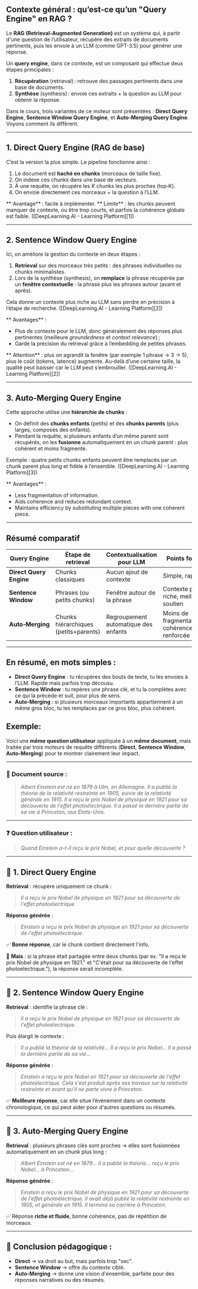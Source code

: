 ## Contexte général : qu’est‑ce qu’un "Query Engine" en RAG ?

Le **RAG (Retrieval‑Augmented Generation)** est un système qui, à partir d'une question de l’utilisateur, récupère des extraits de documents pertinents, puis les envoie à un LLM (comme GPT-3.5) pour générer une réponse.

Un **query engine**, dans ce contexte, est un composant qui effectue deux étapes principales :

1. **Récupération** (retrieval) : retrouve des passages pertinents dans une base de documents.
2. **Synthèse** (synthesis) : envoie ces extraits + la question au LLM pour obtenir la réponse.

Dans le cours, trois variantes de ce moteur sont présentées : **Direct Query Engine**, **Sentence Window Query Engine**, et **Auto‑Merging Query Engine**. Voyons comment ils diffèrent.

---

## 1. **Direct Query Engine** (RAG de base)

C’est la version la plus simple. Le pipeline fonctionne ainsi :

1. Le document est **haché en chunks** (morceaux de taille fixe).
2. On indexe ces chunks dans une base de vecteurs.
3. À une requête, on récupère les *K* chunks les plus proches (top‑K).
4. On envoie directement ces morceaux + la question à l’LLM.

\*\* Avantage\*\* : facile à implémenter.
\*\* Limite\*\* : les chunks peuvent manquer de contexte, ou être trop courts, et parfois la cohérence globale est faible.
([DeepLearning.AI - Learning Platform][1])

---

## 2. **Sentence Window Query Engine**

Ici, on améliore la gestion du contexte en deux étapes :

1. **Retrieval** sur des morceaux très petits : des phrases individuelles ou chunks minimalistes.
2. Lors de la synthèse (synthesis), on **remplace** la phrase récupérée par un **fenêtre contextuelle** : la phrase plus les phrases autour (avant et après).

Cela donne un contexte plus riche au LLM sans perdre en précision à l’étape de recherche.
([DeepLearning.AI - Learning Platform][2])

\*\* Avantages\*\* :

* Plus de contexte pour le LLM, donc généralement des réponses plus pertinentes (meilleure *groundedness* et *context relevance*) ;
* Garde la précision du retrieval grâce à l’embedding de petites phrases.

\*\* Attention\*\* : plus on agrandit la fenêtre (par exemple 1 phrase → 3 → 5), plus le coût (tokens, latence) augmente. Au-delà d’une certaine taille, la qualité peut baisser car le LLM peut s’embrouiller.
([DeepLearning.AI - Learning Platform][2])

---

## 3. **Auto‑Merging Query Engine**

Cette approche utilise une **hiérarchie de chunks** :

* On définit des **chunks enfants** (petits) et des **chunks parents** (plus larges, composés des enfants).
* Pendant la requête, si plusieurs enfants d’un même parent sont récupérés, on les **fusionne** automatiquement en un chunk parent : plus cohérent et moins fragmenté.

Exemple : quatre petits chunks enfants peuvent être remplacés par un chunk parent plus long et fidèle à l’ensemble.
([DeepLearning.AI - Learning Platform][3])

\*\* Avantages\*\* :

* Less fragmentation of information.
* Aids coherence and reduces redundant context.
* Maintains efficiency by substituting multiple pieces with one coherent piece.

---

## Résumé comparatif

| Query Engine            | Étape de retrieval                    | Contextualisation pour LLM           | Points forts                                |
| ----------------------- | ------------------------------------- | ------------------------------------ | ------------------------------------------- |
| **Direct Query Engine** | Chunks classiques                     | Aucun ajout de contexte              | Simple, rapide                              |
| **Sentence Window**     | Phrases (ou petits chunks)            | Fenêtre autour de la phrase          | Contexte plus riche, meilleur soutien       |
| **Auto‑Merging**        | Chunks hiérarchiques (petits+parents) | Regroupement automatique des enfants | Moins de fragmentation, cohérence renforcée |

---

## En résumé, en mots simples :

* **Direct Query Engine** : tu récupères des bouts de texte, tu les envoies à l’LLM. Rapide mais parfois trop décousu.
* **Sentence Window** : tu repères une phrase clé, et tu la complètes avec ce qui la précède et suit, pour plus de sens.
* **Auto‑Merging** : si plusieurs morceaux importants appartiennent à un même gros bloc, tu les remplaces par ce gros bloc, plus cohérent.

## Exemple:
Voici une **même question utilisateur** appliquée à un **même document**, mais traitée par trois moteurs de requête différents (**Direct**, **Sentence Window**, **Auto-Merging**) pour te montrer clairement leur impact.

---

### 📄 **Document source** :

> *Albert Einstein est né en 1879 à Ulm, en Allemagne. Il a publié la théorie de la relativité restreinte en 1905, suivie de la relativité générale en 1915. Il a reçu le prix Nobel de physique en 1921 pour sa découverte de l'effet photoélectrique. Il a passé la dernière partie de sa vie à Princeton, aux États-Unis.*

---

### ❓ **Question utilisateur** :

> *Quand Einstein a-t-il reçu le prix Nobel, et pour quelle découverte ?*

---

## 🔹 1. **Direct Query Engine**

**Retrieval** : récupère uniquement ce chunk :

> *Il a reçu le prix Nobel de physique en 1921 pour sa découverte de l'effet photoélectrique.*

**Réponse générée** :

> *Einstein a reçu le prix Nobel de physique en 1921 pour sa découverte de l'effet photoélectrique.*

✅ **Bonne réponse**, car le chunk contient directement l'info.

🔻 **Mais** : si la phrase était partagée entre deux chunks (par ex. "Il a reçu le prix Nobel de physique en 1921." et "C'était pour sa découverte de l'effet photoélectrique."), la réponse serait incomplète.

---

## 🔹 2. **Sentence Window Query Engine**

**Retrieval** : identifie la phrase clé :

> *Il a reçu le prix Nobel de physique en 1921 pour sa découverte de l'effet photoélectrique.*

Puis élargit le contexte :

> *Il a publié la théorie de la relativité...*
> *Il a reçu le prix Nobel...*
> *Il a passé la dernière partie de sa vie...*

**Réponse générée** :

> *Einstein a reçu le prix Nobel en 1921 pour sa découverte de l'effet photoélectrique. Cela s'est produit après ses travaux sur la relativité restreinte et avant qu'il ne parte vivre à Princeton.*

✅ **Meilleure réponse**, car elle situe l’événement dans un contexte chronologique, ce qui peut aider pour d'autres questions ou résumés.

---

## 🔹 3. **Auto-Merging Query Engine**

**Retrieval** : plusieurs phrases clés sont proches → elles sont fusionnées automatiquement en un chunk plus long :

> *Albert Einstein est né en 1879... Il a publié la théorie... reçu le prix Nobel... à Princeton...*

**Réponse générée** :

> *Einstein a reçu le prix Nobel de physique en 1921 pour sa découverte de l'effet photoélectrique. Il avait déjà publié la relativité restreinte en 1905, et générale en 1915. Il termina sa carrière à Princeton.*

✅ Réponse **riche et fluide**, bonne cohérence, pas de répétition de morceaux.

---

## 🧠 Conclusion pédagogique :

* **Direct** → va droit au but, mais parfois trop "sec".
* **Sentence Window** → offre du contexte ciblé.
* **Auto-Merging** → donne une vision d'ensemble, parfaite pour des réponses narratives ou des résumés.
